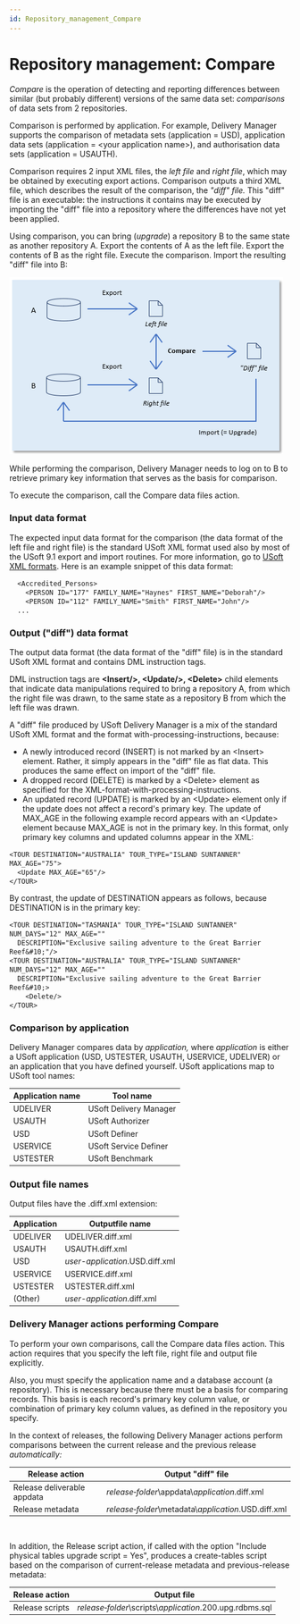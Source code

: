 ```yaml
---
id: Repository_management_Compare
---
```


# Repository management: Compare

*Compare* is the operation of detecting and reporting differences between similar (but probably different) versions of the same data set: *comparisons* of data sets from 2 repositories.

Comparison is performed by application. For example, Delivery Manager supports the comparison of metadata sets (application = USD), application data sets (application = \<your application name>), and authorisation data sets (application = USAUTH).

Comparison requires 2 input XML files, the *left file* and *right file*, which may be obtained by executing export actions. Comparison outputs a third XML file, which describes the result of the comparison, the *"diff" file.* This "diff" file is an executable: the instructions it contains may be executed by importing the "diff" file into a repository where the differences have not yet been applied.

Using comparison, you can bring (*upgrade*) a repository B to the same state as another repository A. Export the contents of A as the left file. Export the contents of B as the right file. Execute the comparison. Import the resulting "diff" file into B:

![](./assets/7106038a-89f4-4e38-9df0-ed4aa596ad07.png)

While performing the comparison, Delivery Manager needs to log on to B to retrieve primary key information that serves as the basis for comparison.

To execute the comparison, call the Compare data files action.

### Input data format

The expected input data format for the comparison (the data format of the left file and right file) is the standard USoft XML format used also by most of the USoft 9.1 export and import routines. For more information, go to [USoft XML formats](/docs/Repositories/USoft_XML_formats/USoft_XML_formats.md). Here is an example snippet of this data format:

```
  <Accredited_Persons>
    <PERSON ID="177" FAMILY_NAME="Haynes" FIRST_NAME="Deborah"/>
    <PERSON ID="112" FAMILY_NAME="Smith" FIRST_NAME="John"/>
  ...

```

### Output ("diff") data format

The output data format (the data format of the "diff" file) is in the standard USoft XML format and contains DML instruction tags.

DML instruction tags are **\<Insert/>, \<Update/>, \<Delete>** child elements that indicate data manipulations required to bring a repository A, from which the right file was drawn, to the same state as a repository B from which the left file was drawn.

A "diff" file produced by USoft Delivery Manager is a mix of the standard USoft XML format and the format with-processing-instructions, because:

- A newly introduced record (INSERT) is not marked by an \<Insert> element. Rather, it simply appears in the "diff" file as flat data. This produces the same effect on import of the "diff" file.
- A dropped record (DELETE) is marked by a \<Delete> element as specified for the XML-format-with-processing-instructions.
- An updated record (UPDATE) is marked by an \<Update> element only if the update does not affect a record's primary key. The update of MAX_AGE in the following example record appears with an \<Update> element because MAX_AGE is not in the primary key. In this format, only primary key columns and updated columns appear in the XML:

```
<TOUR DESTINATION="AUSTRALIA" TOUR_TYPE="ISLAND SUNTANNER" MAX_AGE="75">
  <Update MAX_AGE="65"/>
</TOUR>
```

By contrast, the update of DESTINATION appears as follows, because DESTINATION is in the primary key:

```
<TOUR DESTINATION="TASMANIA" TOUR_TYPE="ISLAND SUNTANNER" NUM_DAYS="12" MAX_AGE="" 
  DESCRIPTION="Exclusive sailing adventure to the Great Barrier Reef&#10;"/>
<TOUR DESTINATION="AUSTRALIA" TOUR_TYPE="ISLAND SUNTANNER" NUM_DAYS="12" MAX_AGE="" 
  DESCRIPTION="Exclusive sailing adventure to the Great Barrier Reef&#10;>
    <Delete/>
</TOUR>
```

### Comparison by application

Delivery Manager compares data by *application,* where *application* is either a USoft application (USD, USTESTER, USAUTH, USERVICE, UDELIVER) or an application that you have defined yourself. USoft applications map to USoft tool names:

|**Application name**|**Tool name**|
|--------|--------|
|UDELIVER|USoft Delivery Manager|
|USAUTH  |USoft Authorizer|
|USD     |USoft Definer|
|USERVICE|USoft Service Definer|
|USTESTER|USoft Benchmark|



### Output file names

Output files have the .diff.xml extension:

|**Application**|**Outputfile name**|
|--------|--------|
|UDELIVER|UDELIVER.diff.xml|
|USAUTH  |USAUTH.diff.xml|
|USD     |*user-application*.USD.diff.xml|
|USERVICE|USERVICE.diff.xml|
|USTESTER|USTESTER.diff.xml|
|(Other) |*user-application*.diff.xml|



### Delivery Manager actions performing Compare

To perform your own comparisons, call the Compare data files action. This action requires that you specify the left file, right file and output file explicitly.

Also, you must specify the application name and a database account (a repository). This is necessary because there must be a basis for comparing records. This basis is each record's primary key column value, or combination of primary key column values, as defined in the repository you specify.

In the context of releases, the following Delivery Manager actions perform comparisons between the current release and the previous release *automatically:*

|**Release action**|**Output "diff" file**|
|--------|--------|
|Release deliverable appdata|*release‑folder*\\appdata\\*application*.diff.xml|
|Release metadata|*release‑folder*\\metadata\\*application*.USD.diff.xml|



 

In addition, the Release script action, if called with the option "Include physical tables upgrade script = Yes", produces a create-tables script based on the comparison of current-release metadata and previous-release metadata:

|**Release action**|**Output file**|
|--------|--------|
|Release scripts|*release‑folder*\\scripts\\*application*.200.upg.rdbms.sql|



 